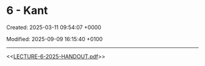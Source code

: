 # 6 - Kant

Created: 2025-03-11 09:54:07 +0000

Modified: 2025-09-09 16:15:40 +0100

---

<<[LECTURE-6-2025-HANDOUT.pdf](../../../media/LECTURE-6-2025-HANDOUT.pdf)>>


